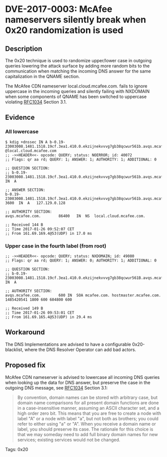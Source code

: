 # DVE-2017-0003: McAfee nameservers silently break when 0x20 randomization is used

## Description

The 0x20 technique is used to randomize upper/lower case in outgoing
queries lowering the attack surface by adding more random bits to the
communication when matching the incoming DNS answer for the same
capitalization in the QNAME section.

The McAfee CDN nameserver local.cloud.mcafee.com. fails to ignore
uppercase in the incoming queries and silently failing with NXDOMAIN
when some components of QNAME has been switched to uppercase violating
[RFC1034](https://www.ietf.org/rfc/rfc1034.txt) Section 3.1.

## Evidence

### All lowercase

```
$ kdig +dnssec IN A b-0.19-23003008.1481.1518.19cf.3ea1.410.0.ekzijnekvvvg7gb38qcwur561b.avqs.mcafee.com. @local.cloud.mcafee.com
;; ->>HEADER<<- opcode: QUERY; status: NOERROR; id: 40072
;; Flags: qr aa rd; QUERY: 1; ANSWER: 1; AUTHORITY: 1; ADDITIONAL: 0

;; QUESTION SECTION:
;; b-0.19-23003008.1481.1518.19cf.3ea1.410.0.ekzijnekvvvg7gb38qcwur561b.avqs.mcafee.com. 	IN	A

;; ANSWER SECTION:
b-0.19-23003008.1481.1518.19cf.3ea1.410.0.ekzijnekvvvg7gb38qcwur561b.avqs.mcafee.com. 3600	IN	A	127.129.0.128

;; AUTHORITY SECTION:
avqs.mcafee.com.    	86400	IN	NS	local.cloud.mcafee.com.

;; Received 144 B
;; Time 2017-01-26 09:52:07 CET
;; From 161.69.169.4@53(UDP) in 17.0 ms
```

### Upper case in the fourth label (from root)

``` kdig +dnssec IN A b-0.19-23003008.1481.1518.19cf.3ea1.410.0.ekzijnekvvvg7gb38qcwur561B.avqs.mcafee.com. @local.cloud.mcafee.com
;; ->>HEADER<<- opcode: QUERY; status: NXDOMAIN; id: 49080
;; Flags: qr aa rd; QUERY: 1; ANSWER: 0; AUTHORITY: 1; ADDITIONAL: 0

;; QUESTION SECTION:
;; b-0.19-23003008.1481.1518.19cf.3ea1.410.0.ekzijnekvvvg7gb38qcwur561B.avqs.mcafee.com. 	IN	A

;; AUTHORITY SECTION:
avqs.mcafee.com.    	600	IN	SOA	mcafee.com. hostmaster.mcafee.com. 1485420541 1800 600 604800 600

;; Received 149 B
;; Time 2017-01-26 09:53:01 CET
;; From 161.69.165.4@53(UDP) in 29.4 ms
```

## Workaround

The DNS Implementations are advised to have a configurable
0x20-blacklist, where the DNS Resolver Operator can add bad
actors.

## Proposed fix

McAfee CDN nameserver is advised to lowercase all incoming DNS queries
when looking up the data for DNS answer, but preserve the case in the
outgoing DNS message, see [RFC1034](https://www.ietf.org/rfc/rfc1034.txt)
Section 3.1:

> By convention, domain names can be stored with arbitrary case, but
> domain name comparisons for all present domain functions are done in a
> case-insensitive manner, assuming an ASCII character set, and a high
> order zero bit.  This means that you are free to create a node with
> label "A" or a node with label "a", but not both as brothers; you could
> refer to either using "a" or "A".  When you receive a domain name or
> label, you should preserve its case.  The rationale for this choice is
> that we may someday need to add full binary domain names for new
> services; existing services would not be changed.

Tags: 0x20
